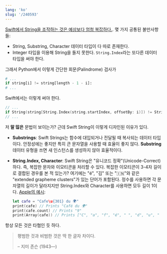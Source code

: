 ```yaml
---
lang: 'ko'
slug: '/240593'
---
```


[Swift에서 String을 조작하는 것은 예상보다 엄청 복잡하다.](https://www.quora.com/Why-is-string-manipulation-so-difficult-in-Swift). 몇 가지 공통된 불만사항들:

- String, Substring, Character 데이터 타입이 다 따로 존재한다.
- Integer 타입을 이용해 String을 돌지 못한다. `String.Index`라는 또다른 데이터 타입을 써야 한다.

그래서 Python에서 이렇게 간단한 회문(Palindrome) 검사가

```python
# ...
if string[i] != string[length - 1 - i]:
# ...
```

Swift에서는 이렇게 써야 한다.

```swift
// ...
if String(string[String.Index(string.startIndex, offsetBy: i)]) != String(string[String.Index(string.endIndex, offsetBy: -i)]) // What is wrong with you?
// ...
```

저 **말 많은** 문법이 보이는가?
근데 Swift String이 이렇게 디자인된 이유가 있다.

- **Substrings**: Swift Strings는 함수에 대입되거나 전달될 때 복사되는 데이터 타입이다. 안정성에는 좋지만 특히 큰 문자열을 사용할 때 효율이 좋지 않다. **Substring** 데이터 유형을 쓰면 새 인스턴스를 생성하지 않아 효율적이다.
- **String.Index, Character**: Swift String은 "유니코드 정확"(Unicode-Correct)하다. 즉, 복잡한 문자와 이모티콘을 처리할 수 있다. 복잡한 이모티콘이 3-4자 길이로 결합된 경우를 본 적 있는가? 여기에는 "é", "김" 또는 "🇮🇳"와 같은 "extended grapheme clusters"가 있는 단어가 포함된다. 정수를 사용하면 각 문자열의 길이가 달라지지만 String.Index와 Character를 사용하면 모두 길이 1이다. [Apple의 예시](https://developer.apple.com/documentation/swift/string):

  ```swift
  let cafe = "Cafe\u{301} du 🌍"
  print(cafe) // Prints "Café du 🌍"
  print(cafe.count) // Prints "9"
  print(Array(cafe)) // Prints ["C", "a", "f", "é", " ", "d", "u", " ", "🌍"]
  ```

항상 모든 것은 타협인 듯 하다.

> 평범한 것과 비범한 것은 딱 한 글자 차이다.
>
> – 지미 존슨 (1943—)
